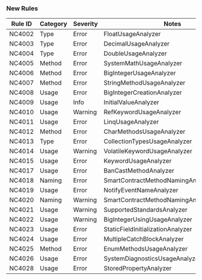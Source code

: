 ### New Rules

| Rule ID | Category | Severity | Notes                                      |
|---------|----------|----------|--------------------------------------------|
| NC4002  | Type     | Error    | FloatUsageAnalyzer                         |
| NC4003  | Type     | Error    | DecimalUsageAnalyzer                       |
| NC4004  | Type     | Error    | DoubleUsageAnalyzer                        |
| NC4005  | Method   | Error    | SystemMathUsageAnalyzer                    |
| NC4006  | Method   | Error    | BigIntegerUsageAnalyzer                    |
| NC4007  | Method   | Error    | StringMethodUsageAnalyzer                  |
| NC4008  | Usage    | Error    | BigIntegerCreationAnalyzer                 |
| NC4009  | Usage    | Info     | InitialValueAnalyzer                       |
| NC4010  | Usage    | Warning  | RefKeywordUsageAnalyzer                    |
| NC4011  | Usage    | Error    | LinqUsageAnalyzer                          |
| NC4012  | Method   | Error    | CharMethodsUsageAnalyzer                   |
| NC4013  | Type     | Error    | CollectionTypesUsageAnalyzer               |
| NC4014  | Usage    | Warning  | VolatileKeywordUsageAnalyzer               |
| NC4015  | Usage    | Error    | KeywordUsageAnalyzer                       |
| NC4017  | Usage    | Error    | BanCastMethodAnalyzer                      |
| NC4018  | Naming   | Error    | SmartContractMethodNamingAnalyzer          |
| NC4019  | Usage    | Error    | NotifyEventNameAnalyzer                    |
| NC4020  | Naming   | Warning  | SmartContractMethodNamingAnalyzerUnderline |
| NC4021  | Usage    | Warning  | SupportedStandardsAnalyzer                 |
| NC4022  | Usage    | Warning  | BigIntegerUsingUsageAnalyzer               |
| NC4023  | Usage    | Error    | StaticFieldInitializationAnalyzer          |
| NC4024  | Usage    | Error    | MultipleCatchBlockAnalyzer                 |
| NC4025  | Method   | Error    | EnumMethodsUsageAnalyzer                   |
| NC4026  | Usage    | Error    | SystemDiagnosticsUsageAnalyzer             |
| NC4028  | Usage    | Error    | StoredPropertyAnalyzer                     |
